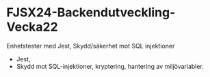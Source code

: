 # FJSX24-Backendutveckling-Vecka22
Enhetstester med Jest, Skydd/säkerhet mot SQL injektioner

- Jest,
- Skydd mot SQL-injektioner, kryptering, hantering av miljövariabler.
